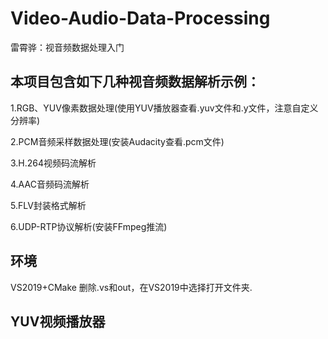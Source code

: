 # Video-Audio-Data-Processing
雷霄骅：视音频数据处理入门

## 本项目包含如下几种视音频数据解析示例：

1.RGB、YUV像素数据处理(使用YUV播放器查看.yuv文件和.y文件，注意自定义分辨率)

2.PCM音频采样数据处理(安装Audacity查看.pcm文件)

3.H.264视频码流解析

4.AAC音频码流解析

5.FLV封装格式解析

6.UDP-RTP协议解析(安装FFmpeg推流)

## 环境
VS2019+CMake
删除.vs和out，在VS2019中选择打开文件夹.

## YUV视频播放器

